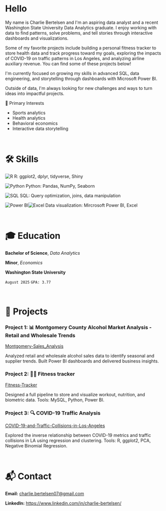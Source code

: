 # Hello

My name is Charlie Bertelsen and I'm an aspiring data analyst and a recent Washington State University Data Analytics graduate. I enjoy working with data to find patterns, solve problems, and tell stories through interactive dashboards and visualizations.

Some of my favorite projects include building a personal fitness tracker to store health data and track progress toward my goals, exploring the impacts of COVID-19 on traffic patterns in Los Angeles, and analyzing airline auxiliary revenue. You can find some of these projects below!

I'm currently focused on growing my skills in advanced SQL, data engineering, and storytelling through dashboards with Microsoft Power BI.

Outside of data, I'm always looking for new challenges and ways to turn ideas into impactful projects.

🎯 Primary Interests  
- Sports analytics  
- Health analytics
- Behavioral economics  
- Interactive data storytelling

<p>&nbsp;</p>  <!-- Adds vertical space -->

# 🛠️ Skills

![R](https://img.shields.io/badge/R-276DC3?style=flat&logo=r&logoColor=white)  R: ggplot2, dplyr, tidyverse, Shiny 

![Python](https://img.shields.io/badge/Python-3776AB?style=for-the-badge&logo=python&logoColor=white)  Python: Pandas, NumPy, Seaborn 

![SQL](https://img.shields.io/badge/SQL-336791?style=flat&logo=postgresql&logoColor=white)  SQL: Query optimization, joins, data manipulation 

![Power BI](https://img.shields.io/badge/PowerBI-F2C811?style=flat&logo=powerbi&logoColor=black)![Excel](https://img.shields.io/badge/Microsoft_Excel-217346?style=for-the-badge&logo=microsoft-excel&logoColor=white)  Data visualization: Mircrosoft Power BI, Excel


<p>&nbsp;</p>  <!-- Adds vertical space -->

# 🎓 Education

**Bachelor of Science**, *Data Analytics*

**Minor**, *Economics*

**Washington State University**

`August 2025` `GPA: 3.77`

<p>&nbsp;</p>  <!-- Adds vertical space -->

# 📂 Projects

### Project 1: 📊 Montgomery County Alcohol Market Analysis - Retail and Wholesale Trends

[Montgomery-Sales_Analysis](https://github.com/charlie-bertelsen/Montgomery-Sales-Analysis )

Analyzed retail and wholesale alcohol sales data to identify seasonal and supplier trends. Built Power BI dashboards and delivered business insights.

### Project 2: 🏋️‍♂️ Fitness tracker

[Fitness-Tracker](https://github.com/charlie-bertelsen/Fitness-Tracker)

Designed a full pipeline to store and visualize workout, nutrition, and biometric data. Tools: MySQL, Python, Power BI.

### Project 3: 🔍 COVID-19 Traffic Analysis

[COVID-19-and-Traffic-Collisions-in-Los-Angeles](https://github.com/charlie-bertelsen/COVID-19-and-Traffic-Collision-Analysis-in-Los-Angeles)

Explored the inverse relationship between COVID-19 metrics and traffic collisions in LA using regression and clustering. Tools: R, ggplot2, PCA, Negative Binomial Regression.

<p>&nbsp;</p>  <!-- Adds vertical space -->

# 📬 Contact

**Email:** charlie.bertelsen07@gmail.com

**LinkedIn:** https://www.linkedin.com/in/charlie-bertelsen/
